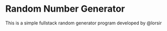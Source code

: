 # Random Number Generator

This is a simple fullstack random generator program 
developed by @lorsir 